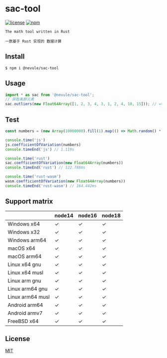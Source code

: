 # sac-tool

[![license](https://img.shields.io/npm/l/napi-nanoid?color=cyan)](https://revolunet.mit-license.org/) [![npm](https://img.shields.io/npm/v/napi-nanoid?color=orange)](https://www.npmjs.com/package/napi-nanoid)

`The math tool written in Rust`

`一款基于 Rust 实现的 数据计算`

## Install

```shell
$ npm i @nevule/sac-tool
```

## Usage

```js
import * as sac from '@nevule/sac-tool';
// 获取离群元素
sac.outliers(new Float64Array([1, 2, 3, 4, 3, 1, 2, 4, 10, 15])); // => [10, 15]
```

## Test
```js
const numbers = (new Array(10000000).fill(1).map(() => Math.random() * 1000000));

console.time('js')
js.coefficientOfVariation(numbers)
console.timeEnd('js') // 1.119s

console.time('rust')
sac.coefficientOfVariation(new Float64Array(numbers))
console.timeEnd('rust') // 122.788ms

console.time('rust-wasm')
wasm.coefficientOfVariation(new Float64Array(numbers))
console.timeEnd('rust-wasm') // 164.442ms
```

## Support matrix


|                  | node14 | node16 | node18 |
| ---------------- | ------ | ------ | ------ |
| Windows x64      | ✓     | ✓     | ✓     |
| Windows x32      | ✓     | ✓     | ✓     |
| Windows arm64    | ✓     | ✓     | ✓     |
| macOS x64        | ✓     | ✓     | ✓     |
| macOS arm64      | ✓     | ✓     | ✓     |
| Linux x64 gnu    | ✓     | ✓     | ✓     |
| Linux x64 musl   | ✓     | ✓     | ✓     |
| Linux arm gnu    | ✓     | ✓     | ✓     |
| Linux arm64 gnu  | ✓     | ✓     | ✓     |
| Linux arm64 musl | ✓     | ✓     | ✓     |
| Android arm64    | ✓     | ✓     | ✓     |
| Android armv7    | ✓     | ✓     | ✓     |
| FreeBSD x64      | ✓     | ✓     | ✓     |

## License

[MIT](https://opensource.org/licenses/MIT)
